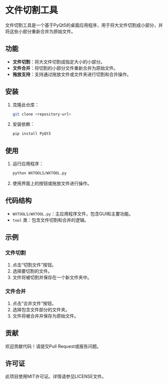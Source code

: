 # 文件切割工具

文件切割工具是一个基于PyQt5的桌面应用程序，用于将大文件切割成小部分，并将这些小部分重新合并为原始文件。

## 功能

- **文件切割**：将大文件切割成指定大小的小部分。
- **文件合并**：将切割的小部分文件重新合并为原始文件。
- **拖放支持**：支持通过拖放文件或文件夹进行切割和合并操作。

## 安装

1. 克隆此仓库：
    ```sh
    git clone <repository-url>
    ```
2. 安装依赖：
    ```sh
    pip install PyQt5
    ```

## 使用

1. 运行应用程序：
    ```sh
    python WXTOOLS/WXTOOL.py
    ```
2. 使用界面上的按钮或拖放文件进行操作。

## 代码结构

- `WXTOOLS/WXTOOL.py`：主应用程序文件，包含GUI和主要功能。
- `tool` 类：包含文件切割和合并的逻辑。

## 示例

### 文件切割

1. 点击“切割文件”按钮。
2. 选择要切割的文件。
3. 文件将被切割并保存在一个新文件夹中。

### 文件合并

1. 点击“合并文件”按钮。
2. 选择包含文件部分的文件夹。
3. 文件将被合并并保存为原始文件。

## 贡献

欢迎贡献代码！请提交Pull Request或报告问题。

## 许可证

此项目使用MIT许可证。详情请参见LICENSE文件。